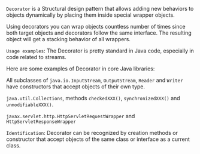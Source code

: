 ```Decorator``` is a Structural design pattern that allows adding new behaviors to objects dynamically by placing them inside special wrapper objects.

Using decorators you can wrap objects countless number of times since both target objects and decorators follow the same interface. The resulting object will get a stacking behavior of all wrappers.

```Usage examples```: The Decorator is pretty standard in Java code, especially in code related to streams.

Here are some examples of Decorator in core Java libraries:

All subclasses of ```java.io.InputStream```, ```OutputStream```, ```Reader``` and ```Writer``` have constructors that accept objects of their own type.

```java.util.Collections```, methods ```checkedXXX()```, ```synchronizedXXX()``` and ```unmodifiableXXX()```.

```javax.servlet.http.HttpServletRequestWrapper``` and ```HttpServletResponseWrapper```

```Identification```: Decorator can be recognized by creation methods or constructor that accept objects of the same class or interface as a current class.